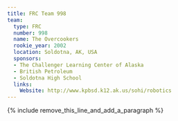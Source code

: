 ```yaml
---
title: FRC Team 998
team:
  type: FRC
  number: 998
  name: The Overcookers
  rookie_year: 2002
  location: Soldotna, AK, USA
  sponsors:
  - The Challenger Learning Center of Alaska
  - British Petroleum
  - Soldotna High School
  links:
    Website: http://www.kpbsd.k12.ak.us/sohi/robotics
---
```


{% include remove_this_line_and_add_a_paragraph %}